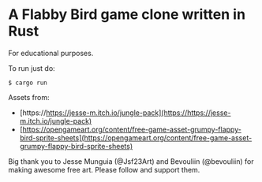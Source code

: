 # A Flabby Bird game clone written in Rust

For educational purposes.

To run just do:
```
$ cargo run
```

Assets from:
* [https://https://jesse-m.itch.io/jungle-pack](https://https://jesse-m.itch.io/jungle-pack)
* [https://opengameart.org/content/free-game-asset-grumpy-flappy-bird-sprite-sheets](https://opengameart.org/content/free-game-asset-grumpy-flappy-bird-sprite-sheets)

Big thank you to Jesse Munguia (@Jsf23Art) and Bevouliin (@bevouliin) for
making awesome free art.
Please follow and support them.
